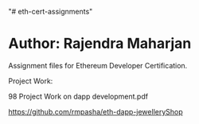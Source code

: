 "# eth-cert-assignments" 

# Author: Rajendra Maharjan #

Assignment files for Ethereum Developer Certification.

Project Work:

98 Project Work on dapp development.pdf

https://github.com/rmpasha/eth-dapp-jewelleryShop
